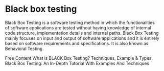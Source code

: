 # Black box testing

Black Box Testing is a software testing method in which the functionalities of software applications are tested without having knowledge of internal code structure, implementation details and internal paths. Black Box Testing mainly focuses on input and output of software applications and it is entirely based on software requirements and specifications. It is also known as Behavioral Testing.

<ResourceGroupTitle>Free Content</ResourceGroupTitle>
<BadgeLink colorScheme='yellow' badgeText='Read' href='https://www.guru99.com/black-box-testing.html'>What is BLACK Box Testing? Techniques, Example & Types</BadgeLink>
<BadgeLink colorScheme='yellow' badgeText='Read' href='https://www.softwaretestinghelp.com/black-box-testing/'>Black Box Testing: An In-Depth Tutorial With Examples And Techniques</BadgeLink>
